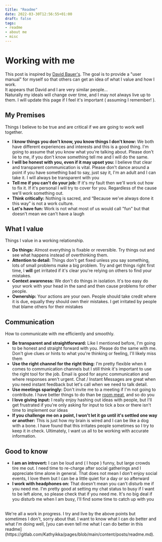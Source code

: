 ```yaml
---
title: "Readme"
date: 2022-03-30T12:56:55+01:00
draft: false
tags:
- readme
- about me
- misc
---
```


# Working with me

This post is inspired by [David Bauer's](https://www.davidbauer.ch/readme/). The goal is to provide a "user manual" for myself so that others can get an idea of what I value and how I work.
<br/>
It appears that David and I are very similar people...
<br/>
Naturally my ideals will change over time, and I may not always live up to them. I will update this page if I feel it's important ( assuming I remember! ).

## My Premises

Things I believe to be true and are critical if we are going to work well together.

- **I know things you don't know, you know things I don't know:** We both have different experiences and interests and this is a good thing. I'm going to assume that you know what you're talking about. Please don't lie to me, if you don't know something tell me and I will do the same.
- **I will be honest with you, even if it may upset you:** I believe that clear and transparent communication is vital. Please don't dance around a point if you have something bad to say, just say it, I'm an adult and I can take it. I will always be transparent with you
- **Tell me if you can't do your job:** If it's my fault then we'll work out how to fix it. If it's personal I will try to cover for you. Regardless of the cause we'll work something out.
- **Think critically:** Nothing is sacred, and “Because we’ve always done it this way” is not a work culture.
- **Let's have fun:** Work is not what most of us would call "fun" but that doesn't mean we can't have a laugh

## What I value

Things I value in a working relationship.

- **Do things:** Almost everything is fixable or reversible. Try things out and see what happens instead of overthinking them.
- **Attention to detail:** Things don't get fixed unless you say something, lots of small problems make a big problem. Try and get things right first time, I **will** get irritated if it's clear you're relying on others to find your mistakes.
- **Context awareness:** We don't do things in isolation. It's too easy do your work with your head in the sand and then cause problems for other people.
- **Ownership:** Your actions are your own. People should take credit where it is due, equally they should own their mistakes. I get irritated by people that blame others for their mistakes

## Communication

How to communicate with me efficiently and smoothly.

- **Be transparent and straightforward:** Like I mentioned before, I'm going to be honest and straight forward with you. Please do the same with me. Don't give clues or hints to what you're thinking or feeling, I'll likely miss them
- **Use the right channel for the right thing:** I'm pretty flexible when it comes to communication channels but I still think it's important to use the right tool for the job. Email is good for async communication and where responses aren't urgent. Chat / Instant Messages are great when you need instant feedback but let's call when we need to talk detail.
- **Use meetings sparingly:** Don't invite me to a meeting if I'm not going to contribute. I have better things to do than be [room meat](https://gfycat.com/carelessraggedbarasinga), and so do you
- **I love giving input:** I really enjoy hashing out ideas with people, but I'll get frustrated if you're only asking for input to tick a box or there isn't time to implement our ideas
- **If you challenge me on a point, I won't let it go until it's settled one way or another:** This is just how my brain is wired and I can be like a dog with a bone. I have found that this irritates people sometimes so I try to keep it in check. Ultimately, I want us all to be working with accurate information.

## Good to know

- **I am an introvert:** I can be loud and ( I hope ) funny, but large crowds tire me out. I need time to re-charge after social gatherings and I appreciate time alone in general. That does not mean I don't enjoy social events, I love them but I can be a little quiet for a day or so afterward
- **I work with headphones on:** That doesn't mean you can't disturb me if you need me. I'm pretty good at setting my chat status to busy if I want to be left alone, so please check that if you need me. It's no big deal if you disturb me when I am busy, I'll find some time to catch up with you
<br/>
We're all a work in progress. I try and live by the above points but sometimes I don't, sorry about that. I want to know what I can do better and what I'm doing well, [you can even tell me what I can do better in this readme](https://gitlab.com/Kathyikka/pages/blob/main/content/posts/readme.md).
